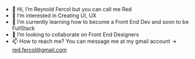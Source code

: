 - 👋 Hi, I’m Reynold Fercol but you can call me Red
- 👀 I’m interested in Creating UI, UX
- 🌱 I’m currently learning how to become a Front End Dev and soon to be FullStack
- 💞️ I’m looking to collaborate on Front End Designers
- 📫 How to reach me? You can message me at my gmail account -> red.fercol@gmail.com
